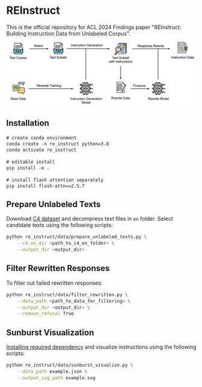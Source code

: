 # REInstruct

This is the official repository for ACL 2024 Findings paper "REInstruct: Building Instruction Data from Unlabeled Corpus".

![Overview](assets/overview.png)

## Installation

```
# create conda environment
conda create -n re_instruct python=3.8
conda activate re_instruct

# editable install
pip install -e .

# install flash attention separately
pip install flash-attn==2.5.7
```

## Prepare Unlabeled Texts

Download [C4 dataset](https://huggingface.co/datasets/allenai/c4) and decompress text files in `en` folder. Select candidate texts using the following scripts:

```bash
python re_instruct/data/prepare_unlabeled_texts.py \
    --c4_en_dir <path_to_c4_en_folder> \
    --output_dir <output_dir>
```

## Filter Rewritten Responses

To filter out failed rewritten responses:

```bash
python re_instruct/data/filter_rewritten.py \
    --data_path <path_to_data_for_filtering> \
    --output_dir <output_dir> \
    --remove_refusal True
```

## Sunburst Visualization

[Installing required dependency](https://github.com/nikitakit/self-attentive-parser#installation) and visualize instructions using the following scripts:

```bash
python re_instruct/data/sunburst_visualize.py \
    --data_path example.json \
    --output_svg_path example.svg
```
